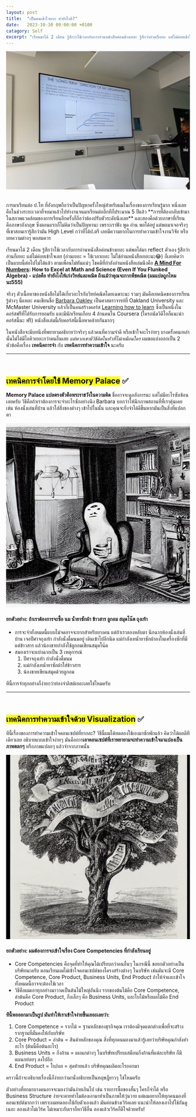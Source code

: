 ```yaml
---
layout: post
title:  "เป็นคนเข้าใจยาก ทำยังไงดี?"
date:   2023-10-30 09:00:00 +0100
catagory: Self
excerpt: "เรียนมาได้ 2 เดือน รู้สึกว่าใช้เวลากับการอ่านหนังสือค่อนข้างเยอะ รู้สึกว่าอ่านก็เยอะ แต่ไม่ค่อยเข้าใจเลย ก็เลยคิดว่าเป็นแบบนี้ต่อไปไม่ได้แล้ว"
---
```

![University of Northampton class vibes](/images/guitar-inclass.jpg)

<br>
การมาเรียนต่อ ป.โท ที่อังกฤษถือว่าเป็นปัญหาครั้งใหญ่สำหรับผมในเรื่องของการเรียนรู้มาก หนึ่งเลยคือในช่วงระยะเวลาที่จบมาแล้วไปทำงานจนมาเรียนต่ออีกทีก็ประมาณ 5 ปีแล้ว **การที่ต้องกลับเข้ามาในสภาพแวดล้อมของการเรียนอีกครั้งก็ถือว่าต้องปรับตัวระดับนึงเลย** และสองคือด้วยภาษาที่เรียนคือภาษาอังกฤษ ซึ่งตอนแรกก็ไม่คิดว่าเป็นปัญหานะ เพราะเราฟัง พูด อ่าน พอได้อยู่ แต่พอมาเจอจริงๆ ที่เขาสอนเรารู้สึกว่ามัน High Level กว่าที่ได้ป.ตรี เลยมีความยากในการทำความเข้าใจงานวิจัย หรือบทความต่างๆ พอสมควร

เรียนมาได้ 2 เดือน รู้สึกว่าใช้เวลากับการอ่านหนังสือค่อนข้างเยอะ แต่พอได้มา reflect ตัวเอง รู้สึกว่าอ่านก็เยอะ แต่ไม่ค่อยเข้าใจเลย (อ่านเยอะ = ใช้เวลาเยอะ ไม่ใช่อ่านหนังสือเยอะนะ😂) ก็เลยคิดว่าเป็นแบบนี้ต่อไปไม่ได้แล้ว ตามเพื่อนไม่ทันแน่ๆ โชคดีที่กำลังอ่านหนังสือเล่มนึงคือ **[A Mind For Numbers](https://barbaraoakley.com/books/a-mind-for-numbers/): How to Excel at Math and Science (Even If You Flunked Algebra) - แปลคือ ทำยังไงให้เก่งวิทย์และคณิต ถึงแม้ว่าคุณจะกากพีชคณิต (ผมแปลถูกไหมนะ555)**

จริงๆ ตัวเนื้อหาของหนังสือไม่ได้เกี่ยวอะไรกับวิทย์คณิตโดยเฉพาะนะ รวมๆ มันคือเทคนิคของการเรียนรู้ต่างๆ นี่แหละ คนเขียนชื่อ [Barbara Oakley](https://en.wikipedia.org/wiki/Barbara_Oakley) เป็นศาสตราจารย์ที่ Oakland University และ McMaster University แล้วก็เป็นคนสร้างคอร์ส [Learning how to learn](https://www.coursera.org/learn/learning-how-to-learn) ซึ่งเป็นหนึ่งในคอร์สฟรีที่ได้รับการยอมรับ และมีนักเรียนเกือบ 4 ล้านคนใน Coursera (ใครถนัดวิดีโอก็แนะนำคอร์สนี้นะ ฟรี) หนังสือเล่มนี้กับคอร์สนี้เนื้อหาคล้ายกันมากๆ

ในหนังสือจะมีบทนึงที่พยายามอธิบายว่าจริงๆ แล้วคนที่ความจำดี หรือเข้าใจอะไรง่ายๆ บางครั้งคนเหล่านั้นไม่ได้มีไอคิวเยอะกว่าคนอื่นเลย _แต่พวกเขามีวิธีคิดในหัวที่ไม่เหมือนใคร_ ผมขอแบ่งออกเป็น 2 หัวข้อคือเรื่อง **เทคนิคการจำ** กับ **เทคนิคการทำความเข้าใจ** นะครับ
<br>

---
<br>

## <mark>เทคนิคการจำโดยใช้ Memory Palace</mark> ✅
**Memory Palace แปลตรงตัวคือพระราชวังในความคิด** ชื่ออาจจะดูอลังการนะ แต่ไม่มีอะไรซับซ้อนเลยครับ วิธีคือถ้าเราต้องการจะจำอะไรซักอย่างนึง Barbara บอกว่าให้นึกภาพสถานที่ที่เราคุ้นเคย เช่น ห้องนั่งเล่นที่บ้าน แล้วใส่สิ่งของต่างๆ เข้าไปในนั้น และคุณจะยิ่งจำได้ดีขึ้นหากมันเป็นสิ่งที่แปลกตา

![My memory palace](/images/mind-palace.jpeg)

#### ยกตัวอย่าง: ถ้าเราต้องการจะซื้อ นม น้ำยาซักผ้า ข้าวสาร ลูกอม สมุดโน๊ต ถุงเท้า
- การจะจำทั้งหมดนี้แบบไม่จดอาจจะยากสำหรับบางคน แต่ถ้าเราลองหลับตา นึกฉากห้องนั่งเล่นที่บ้าน เจอปีศาจถุงเท้า กำลังนั่งดื่มนมอยู่ เดินเข้าไปอีกนิด แม่กำลังเทน้ำยาซักผ้าลงในเครื่องซักที่มีแต่ข้าวสาร แล้วน้องชายกำลังใช้ลูกอมเขียนสมุดโน๊ต
- สมองเราจะแบ่งฉากเป็น 3 เหตุการณ์
    1. ปีศาจถุงเท้า กำลังนั่งดื่มนม
    2. แม่กำลังเทน้ำยาซักผ้าใส่ข้าวสาร
    3. น้องชายเขียนสมุดด้วยลูกอม

ทีนี้การจำทุกอย่างก็ง่ายกว่าท่องจำลิสต์เยอะเลยใช่ไหมครับ
<br>

---
<br>

## <mark>เทคนิคการทำความเข้าใจด้วย Visualization</mark> ✅
ทีนี้เรื่องของการทำความเข้าใจคอนเซปต์ที่ยากละ? วิธีนี้ผมได้ทดลองใช้เองมาซักพักแล้ว คิดว่าได้ผลดีทีเดียวเลย อธิบายแบบเข้าใจง่ายๆ มันคือการ**เอาคอนเซปต์ที่เราพยายามจะทำความเข้าใจมาแปลงเป็นภาพตลกๆ** หรือภาพแปลกๆ แล้วจำจากภาพนั้น

![Business Tree](/images/business-tree.jpeg)

#### ยกตัวอย่าง: ผมต้องการจะเข้าใจเรื่อง Core Competencies ที่กำลังเรียนอยู่

- Core Competencies คือจุดที่ทำให้คุณได้เปรียบกว่าคนอื่นๆ ในกรณีนี้ ขอยกตัวอย่างเป็นบริษัทนะครับ ตอนเรียนผมไม่เข้าใจคอนเซปต์ของโครงสร้างต่างๆ ในบริษัท เช่นมันจะมี Core Competence, Core Product, Business Units, End Product ถ้าให้จำและเข้าใจทั้งหมดนี้อาจจะต้องใช้เวลา
- วิธีคือผมเอาทุกอย่างมาวาดเป็นต้นไม้ใหญ่อันนึง รากของต้นไม้คือ Core Competence, ลำต้นคือ Core Product, กิ่งเล็กๆ คือ Business Units, และใบไม้หรือผลไม้คือ End Product


**ทีนี้พอออกมาเป็นรูป มันทำให้เราเข้าใจง่ายขึ้นเยอะเลยว่า:**
1. Core Competence = รากไม้ = ฐานหลักของธุรกิจคุณ เราต้องมีจุดแตกต่างเพื่อที่จะสร้างรากฐานที่มั่นคงให้กับบริษัท
2. Core Product = ลำต้น = สินค้าหลักของคุณ สิ่งที่ทุกคนมองมาแล้วรู้เลยว่าบริษัทคุณกำลังทำอะไร (ต้นนี้คือต้นอะไร)
3. Business Units = กิ่งก้าน = แผนกต่างๆ ในบริษัทเปรียบเสมือนกิ่งก้านที่แต่ละบริษัท ก็มีแผนกย่อยๆ ลงไปอีก
4. End Product = ใบ/ผล = สุดท้ายแล้ว บริษัทคุณผลิตอะไรออกมา

คราวนี้ถ้าจะอธิบายเรื่องนี้ก็ง่ายกว่ามานั่งอธิบายเป็นทฤษฎียาวๆ ใช่ไหมครับ

ตัวอย่างที่ยกมาบางคนอาจจะมองว่ามันง่ายเกินไป เช่น รายการซื้อของสั้นๆ ใครก็จำได้ หรือ Business Structure ง่ายจะตายทำไมต้องเอามาทำเป็นภาพให้วุ่นวาย แต่ผมอยากให้ทุกคนมองที่คอนเซปต์มากกว่า เพราะผมทดลองใช้กับตัวเองแล้ว มันค่อนข้างเวิร์คเลย แนะนำให้ลองเอาไปใช้กันดูเนอะ ลองแล้วไม่เวิร์ค ไม่เหมาะกับเราก็หาวิธีอื่น ลองแล้วเวิร์คก็ดีใจด้วยครับ!